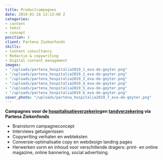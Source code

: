 ```yaml
---
title: Productcampagnes
date: 2019-01-28 13:13:00 Z
categories:
- content
- tekst
- concept
position: 1
client: Partena Ziekenfonds
skills:
- Content consultancy
- Redactie & copywriting
- Digital content management
images:
- "/uploads/partena_hospitalia2019_1_eva-de-geyter.png"
- "/uploads/partena_hospitalia2019_2_eva-de-geyter.png"
- "/uploads/partena_hospitalia2019_3_eva-de-geyter.png"
- "/uploads/partena_hospitalia2019_4_eva-de-geyter.png"
- "/uploads/partena_hospitalia2019_5_eva-de-geyter.png"
- "/uploads/partena_hospitalia2019_6_eva-de-geyter.png"
cover_photo: "/uploads/partena_hospitalia2019_7_eva-de-geyter.png"
---
```


**Campagnes voor de [hospitalisatieverzekering](https://www.partena-ziekenfonds.be/nl/campagnes/hospitalia-medium-evi)en [tandverzekering](https://www.partena-ziekenfonds.be/nl/campagnes/dentalia-liesbet) via Partena Ziekenfonds**


* Brainstorm campagneconcept
* Interviews getuigenissen
* Copywriting verhalen en webteksten
* Conversie-optimalisatie copy en webdesign landing pages
* Herwerken vorm en inhoud voor verschillende dragers: print- en online magazine, online bannering, social advertising.

